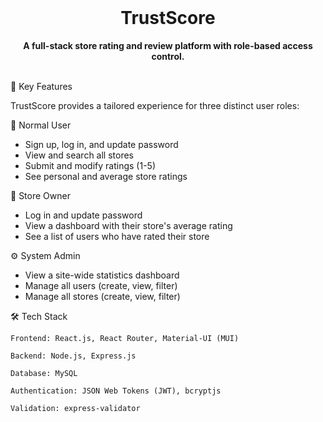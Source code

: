 <div align="center">
<br />
<h1>TrustScore</h1>
<strong>A full-stack store rating and review platform with role-based access control.</strong>
<br />
<br />
</div>

🚀 Key Features

TrustScore provides a tailored experience for three distinct user roles:

👤 Normal User
	

<ul><li>Sign up, log in, and update password</li><li>View and search all stores</li><li>Submit and modify ratings (1-5)</li><li>See personal and average store ratings</li></ul>

🏪 Store Owner
	

<ul><li>Log in and update password</li><li>View a dashboard with their store's average rating</li><li>See a list of users who have rated their store</li></ul>

⚙️ System Admin
	

<ul><li>View a site-wide statistics dashboard</li><li>Manage all users (create, view, filter)</li><li>Manage all stores (create, view, filter)</li></ul>
🛠️ Tech Stack

    Frontend: React.js, React Router, Material-UI (MUI)

    Backend: Node.js, Express.js

    Database: MySQL

    Authentication: JSON Web Tokens (JWT), bcryptjs

    Validation: express-validator
